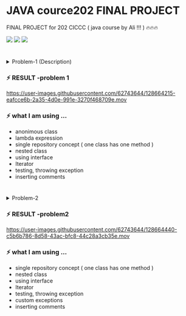 
# JAVA cource202 FINAL PROJECT

FINAL PROJECT for 202 CICCC ( java course by Ali !!! ) 🔥🔥🔥

<img src="https://img.shields.io/badge/project-CICCC-brightgreen"> <img src="https://img.shields.io/github/stars/kuri-sun/java-202-final-project?style=social"> <img src="https://img.shields.io/github/watchers/kuri-sun/java-202-final-project?style=social">


#
<details>
<summary>
Problem-1 (Description)
</summary>

< desicription >

MyCompanyis in the business of building castles. Now, we also believe in quality aesthetics, so we only want to build castles in two types of places:

 a. Peaks
 b. Valleys 

Let’s say you have an array of integers that describes a stretch of land, where each integer represents the current height of the land. Can you write a function that reads that array and returns the number of castles that MyCompanyshould build on that stretch of land?

</details>

### ⚡️ RESULT -problem 1
https://user-images.githubusercontent.com/62743644/128664215-eafcce6b-2a35-4d0e-991e-3270f468709e.mov

### ⚡️ what I am using ...
 - anonimous class
 - lambda expression
 - single repository concept ( one class has one method )
 - nested class
 - using interface 
 - Iterator
 - testing, throwing exception
 - inserting comments 
 
#

<details>
<summary>
Problem-2
</summary>

MyCompanydoes love transforming people, lives, teams, companies. And there’s no better representation of transformation than Hasbro’s Transformers, the classic television series featuring heroic Autobotsraging their battle to destroy the evil forces of the Deceptions. 

Please watch this video: 
https://www.youtube.com/watch?v=nLS2N9mHWaw 

Implement a Java project to do the following:

The Transformers are at war and youare in charge of settling the score! You’re to evaluate who wins a fight between the Autobotsand the Decepticons. Here are the rules. 

  •Each Transformer has the following criteria on their tech spec (see http://www.ntfa.net/ntfa/techspecs/index.php?cat=Gen1&group=DeceptPZ&char=Predaking for an example): 

  oStrength
  oIntelligence
  oSpeed
  oEndurance
  oRank
  oCourage
  oFirepower
  oSkill

All of these criteria are ranked from 1 to 10.

  •The “overall rating” of a Transformer is the following formula: 

    o(Strength + Intelligence + Speed + Endurance + Firepower)

  •Each Transformer must either be an Autobot or a Deception. 
  
Your program should take input that describes a group of Transformers and based on that group displays: (See an example next page)

  a.The number of battles 
  b.The winning team 
  c.The surviving members of the losing teamThe basic rules of the battle are: 
  
    •The teams should be sorted by rank and faced off one on one against each other in order to determine a victor, the loser is eliminated 

    •A battle between opponents uses the following rules: 
      
      oIf any fighter is down 4 or more points of courage and 3 or more points of strength compared to their opponent, the opponent automatically wins the face-off regardless of overall rating (opponent has ran away)
      
      oOtherwise, if one of the fighters is 3 or more points of skill above theiropponent, they win the fight regardless of overall rating 
      
      oThe winner is the Transformer with the highest overall rating 
      
      oIn the event of a tie, both Transformers are considered destroyed
      
      oAny Transformers who don’t have a fight are skipped (i.e. if it’s ateam of 2 vs. a team of 1, there’s only going to be one battle).
      
      oThe team who eliminated the largest number of the opposing team is the winner.

Special rules: 
  •Any Transformer named Optimus Prime or Predakingwins his fight automatically regardless of any other criteria 
  
  •In the event either of the above face each other (or a duplicate of each other), the game immediately ends with all competitors destroyed
</details>

### ⚡️ RESULT -problem2

https://user-images.githubusercontent.com/62743644/128664440-c5b6b786-8d58-43ac-bfc8-44c28a3cb35e.mov


### ⚡️ what I am using ...
 - single repository concept ( one class has one method )
 - nested class
 - using interface 
 - Iterator
 - testing, throwing exception
 - custom exceptions
 - inserting comments 

